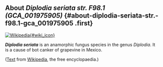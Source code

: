 About *Diplodia seriata str. F98.1 (GCA\_001975905)* {#about-diplodia-seriata-str.-f98.1-gca_001975905 .first}
----------------------------------------------------

[![Wikipedia](/img/wikipedia_logo_v2_en.png){#wiki_icon}](http://en.wikipedia.org/wiki/Diplodia_seriata)

***Diplodia seriata*** is an anamorphic fungus species in the genus
*Diplodia*. It is a cause of bot canker of grapevine in Mexico.

([Text](http://en.wikipedia.org/wiki/Diplodia_seriata) from
[Wikipedia](http://en.wikipedia.org/), the free encyclopaedia.)
